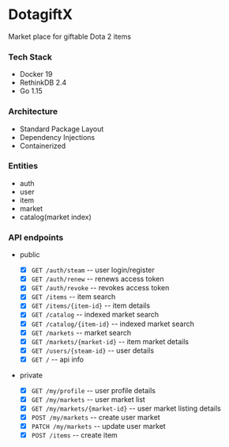 # DotagiftX

Market place for giftable Dota 2 items

### Tech Stack

- Docker 19
- RethinkDB 2.4
- Go 1.15

### Architecture

- Standard Package Layout
- Dependency Injections
- Containerized

### Entities

- auth
- user
- item
- market
- catalog(market index)

### API endpoints

- public

  - [x] `GET /auth/steam` -- user login/register
  - [x] `GET /auth/renew` -- renews access token
  - [x] `GET /auth/revoke` -- revokes access token
  - [x] `GET /items` -- item search
  - [x] `GET /items/{item-id}` -- item details
  - [x] `GET /catalog` -- indexed market search
  - [x] `GET /catalog/{item-id}` -- indexed market search
  - [x] `GET /markets` -- market search
  - [x] `GET /markets/{market-id}` -- item market details
  - [x] `GET /users/{steam-id}` -- user details
  - [x] `GET /` -- api info

- private
  - [x] `GET /my/profile` -- user profile details
  - [x] `GET /my/markets` -- user market list
  - [x] `GET /my/markets/{market-id}` -- user market listing details
  - [x] `POST /my/markets` -- create user market
  - [x] `PATCH /my/markets` -- update user market
  - [x] `POST /items` -- create item
